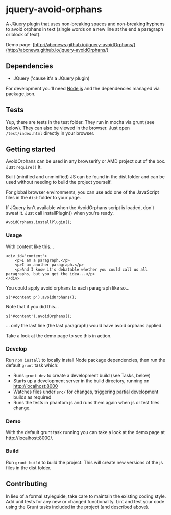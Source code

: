 # jquery-avoid-orphans

A JQuery plugin that uses non-breaking spaces and non-breaking hyphens to avoid orphans in text (single words
on a new line at the end a paragraph or block of text).

Demo page: [http://abcnews.github.io/jquery-avoidOrphans/](http://abcnews.github.io/jquery-avoidOrphans/)

## Dependencies

* JQuery ('cause it's a JQuery plugin)

For development you'll need [Node.js](http://nodejs.org/download/) and the dependencies managed via package.json.

## Tests

Yup, there are tests in the test folder. They run in mocha via grunt (see below). They can also be viewed in the
browser. Just open `/test/index.html` directly in your browser.

## Getting started

AvoidOrphans can be used in any browserify or AMD project out of the box. Just `require()` it.

Built (minified and unminified) JS can be found in the dist folder and can be used without needing to build the project
yourself.

For global browser environments, you can use add one of the JavaScript files in the `dist` folder to your page.

If JQuery isn't available when the AvoidOrphans script is loaded, don't sweat it. Just call installPlugin() when
you're ready.

	AvoidOrphans.installPlugin();

### Usage

With content like this...

	<div id="content">
		<p>I am a paragraph.</p>
		<p>I am another paragraph.</p>
		<p>And I know it's debatable whether you could call us all paragraphs, but you get the idea...</p>
	</div>

You could apply avoid orphans to each paragraph like so...

	$('#content p').avoidOrphans();

Note that if you did this...

	$('#content').avoidOrphans();

... only the last line (the last paragraph) would have avoid orphans applied.

Take a look at the demo page to see this in action.

### Develop

Run `npm install` to locally install Node package dependencies, then run the default `grunt` task which:

* Runs `grunt dev` to create a development build (see Tasks, below)
* Starts up a development server in the build directory, running on [http://localhost:8000](http://localhost:8000)
* Watches files under `src/` for changes, triggering partial development builds as required
* Runs the tests in phantom js and runs them again when js or test files change.

### Demo

With the default grunt task running you can take a look at the demo page at http://localhost:8000/.

### Build

Run `grunt build` to build the project. This will create new versions of the js files in the dist folder.

## Contributing

In lieu of a formal styleguide, take care to maintain the existing coding style. Add unit tests for any new or changed
functionality. Lint and test your code using the Grunt tasks included in the project (and described above).
